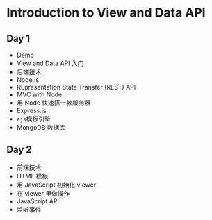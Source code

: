 # Introduction to View and Data API

## Day 1
- Demo
- View and Data API 入门
- 后端技术
- Node.js
- REpresentation State Transfer (REST) API
- MVC with Node
- 用 Node 快速搭一款服务器
- Express.js
- `ejs`模板引擎
- MongoDB 数据库

## Day 2
- 前端技术
- HTML 模板
- 用 JavaScript 初始化 viewer
- 在 viewer 里做操作
- JavaScript API
- 监听事件
